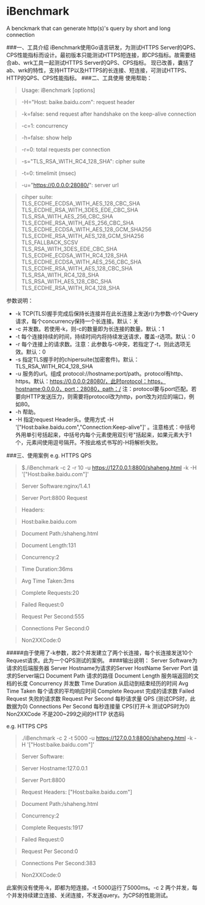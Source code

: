 # iBenchmark
A benckmark that can generate http(s)'s query by short and long connection

###一、工具介绍
iBenchmark使用Go语言研发，为测试HTTPS Server的QPS、CPS性能指标而设计。最初版本只能测试HTTPS短连接，即CPS指标。故需要结合ab、wrk工具一起测试HTTPS Server的QPS、CPS指标。
现已改善，囊括了ab、wrk的特性，支持HTTP以及HTTPS的长连接、短连接，可测试HTTPS、HTTP的QPS、CPS性能指标。
###二、工具使用
使用帮助：

> Usage: iBenchmark [options]  

> -H="Host: baike.baidu.com": request header  

> -k=false: send request after handshake on the keep-alive connection  

> -c=1: concurrency

> -h=false: show help

> -r=0: total requests per connection

> -s="TLS_RSA_WITH_RC4_128_SHA": cipher suite  

> -t=0: timelimit (msec) 

> -u="https://0.0.0.0:28080/": server url  

> cihper suite: <br />
> TLS_ECDHE_ECDSA_WITH_AES_128_CBC_SHA <br />
> TLS_ECDHE_RSA_WITH_3DES_EDE_CBC_SHA TLS_RSA_WITH_AES_256_CBC_SHA <br />
> TLS_ECDHE_RSA_WITH_AES_256_CBC_SHA <br />
> TLS_ECDHE_ECDSA_WITH_AES_128_GCM_SHA256 <br />
> TLS_ECDHE_RSA_WITH_AES_128_GCM_SHA256 TLS_FALLBACK_SCSV <br />
> TLS_RSA_WITH_3DES_EDE_CBC_SHA TLS_ECDHE_ECDSA_WITH_RC4_128_SHA <br />
> TLS_ECDHE_ECDSA_WITH_AES_256_CBC_SHA <br />
> TLS_ECDHE_RSA_WITH_AES_128_CBC_SHA TLS_RSA_WITH_RC4_128_SHA <br />
> TLS_RSA_WITH_AES_128_CBC_SHA TLS_ECDHE_RSA_WITH_RC4_128_SHA <br />

参数说明：

- -k TCP(TLS)握手完成后保持长连接并在此长连接上发送r(r为参数-r)个Query请求，每个concurrency保持一个长连接。默认：关
- -c 并发数。若使用-k，则-c的数量即为长连接的数量。默认：1
- -t 每个连接持续的时间，持续时间内将持续发送请求，覆盖-r选项。默认：0
- -r 每个连接上的请求数。注意：此参数与-t冲突，若指定了-t，则此选项无效。默认：0
- -s 指定TLS握手时的chipersuite(加密套件)。默认：TLS_RSA_WITH_RC4_128_SHA
- -u 服务的url。组成 protocol://hostname:port/path。protocol有http、https。默认：https://0.0.0.0:28080/，此时protocol：https，hostname:0.0.0.0，port：28080，path：/
注：protocol要与port匹配。若要向HTTP发送压力，则需要将protocol改为http，port改为对应的端口，例如80。
- -h 帮助。
- -H 指定request Header头。使用方式 -H '["Host:baike.baidu.com","Connection:Keep-alive"]' 。注意格式：中括号外用单引号括起来，中括号内每个元素使用双引号"括起来，如果元素大于1个，元素间使用逗号隔开。不按此格式书写的-H将解析失败。

###三、使用案例
e.g. HTTPS QPS

> $./iBenchmark -c 2 -r 10 -u https://127.0.0.1:8800/shaheng.html -k -H '["Host:baike.baidu.com"]'  

> Server Software:nginx/1.4.1  

> Server Port:8800 Request 

> Headers: 

>  Host:baike.baidu.com 

> 
> Document Path:/shaheng.html 

> Document Length:131 

> Concurrency:2 

> Time Duration:36ms 

> Avg Time Taken:3ms 

> Complete Requests:20 

> Failed Request:0 

> Request Per Second:555 

> Connections Per Second:0 

> Non2XXCode:0 


#####由于使用了-k参数，故2个并发建立了两个长连接，每个长连接发送10个Request请求。此为一个QPS测试的案例。
####输出说明：
Server Software为请求的后端服务器
Server Hostname为请求的Server HostName
Server Port 请求的Server端口
Document Path 请求的路径
Document Length 服务端返回的文档的长度
Concurrency 并发数
Time Duration 从启动到结束经历的时间
Avg Time Taken 每个请求的平均响应时间
Complete Request 完成的请求数
Failed Request 失败的请求数
Request Per Second 每秒请求量 QPS (测试CPS时，此数据为0)
Connections Per Second 每秒连接量 CPS(打开-k 测试QPS时为0)
Non2XXCode 不是200~299之间的HTTP 状态码

e.g. HTTPS CPS

> ./iBenchmark -c 2 -t 5000 -u https://127.0.0.1:8800/shaheng.html -k -H '["Host:baike.baidu.com"]'  

> Server Software: 

> Server Hostname:127.0.0.1 

> Server Port:8800   

> Request Headers: ["Host:baike.baidu.com"]  

> Document Path:/shaheng.html  

> Concurrency:2  

> Complete Requests:1917 

> Failed Request:0  

> Request Per Second:0  

> Connections Per Second:383  

> Non2XXCode:0

此案例没有使用-k，即都为短连接。-t 5000运行了5000ms。-c 2 两个并发，每个并发持续建立连接、关闭连接，不发送query。为CPS的性能测试。
